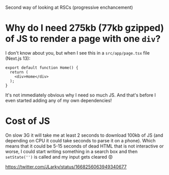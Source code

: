 Second way of looking at RSCs (progressive enchancement)

# Why do I need 275kb (77kb gzipped) of JS to render a page with one `div`?

I don't know about you, but when I see this in a `src/app/page.tsx` file (Next.js 13):

```tsx
export default function Home() {
  return (
    <div>Home</div>
  );
}
```

It's not immediately obvious why I need so much JS. And that's before I even started adding any of my own dependencies!

# Cost of JS

On slow 3G it will take me at least 2 seconds to download 100kb of JS (and depending on CPU it could take seconds to parse it on a phone). Which means that it could be 5-15 seconds of dead HTML that is not interactive or worse, I could start writing something in a search box and then `setState('')` is called and my input gets cleared 😡

https://twitter.com/JLarky/status/1668256063949340677
